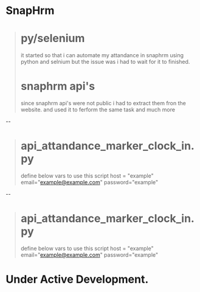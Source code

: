 # SnapHrm

> # py/selenium 
> it started so that i can automate my attandance in snaphrm using python and selnium but the issue was i had to wait for it to finished.
> # snaphrm api's
> since snaphrm api's were not public i had to extract them fron the website. and used it to ferform the same task and much more

--

> # api_attandance_marker_clock_in.py
>define below vars to use this script
>host = "example"
>email="example@example.com"
>password="example"

--

> # api_attandance_marker_clock_in.py
>define below vars to use this script
>host = "example"
>email="example@example.com"
>password="example"

# Under Active Development.
